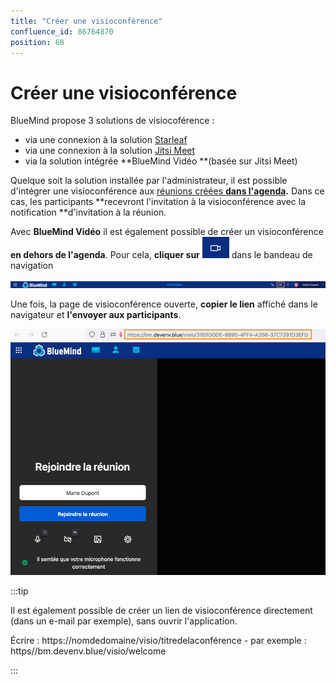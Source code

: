 ```yaml
---
title: "Créer une visioconférence"
confluence_id: 86764870
position: 68
---
```

# Créer une visioconférence


BlueMind propose 3 solutions de visiocoférence :

- via une connexion à la solution [Starleaf](https://starleaf.com/fr/)
- via une connexion à la solution [Jitsi Meet](https://jitsimeet.fr/)
- via la solution intégrée **BlueMind Vidéo **(basée sur Jitsi Meet)


Quelque soit la solution installée par l'administrateur, il est possible d'intégrer une visioconférence aux [réunions créées **dans l'agenda**](/Guide_de_l_utilisateur/L_agenda_4.7/Organiser_une_réunion/)**.** Dans ce cas, les participants **recevront l'invitation à la visioconférence avec la notification **d'invitation à la réunion.


Avec **BlueMind Vidéo** il est également possible de créer un visioconférence **en dehors de l'agenda**. Pour cela, **cliquer sur** ![](../../attachments/86764870/86765461.png) dans le bandeau de navigation

![](../../attachments/86764870/86765459.png)


Une fois, la page de visioconférence ouverte, **copier le lien** affiché dans le navigateur et **l'envoyer aux participants**.

![](../../attachments/86764870/86765460.png)


:::tip

Il est également possible de créer un lien de visioconférence directement (dans un e-mail par exemple), sans ouvrir l'application.

Écrire : https://nomdedomaine/visio/titredelaconférence - par exemple : https//bm.devenv.blue/visio/welcome

:::

